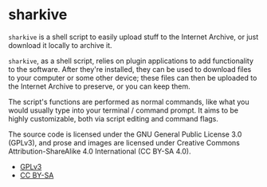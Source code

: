 # sharkive

`sharkive` is a shell script to easily upload stuff to the Internet Archive,
or just download it locally to archive it.

`sharkive`, as a shell script, relies on plugin applications to add functionality to the software.
After they're installed, they can be used to download files to your computer or some other device;
these files can then be uploaded to the Internet Archive to preserve, or you can keep them.

The script's functions are performed as normal commands, like what you would usually type
into your terminal / command prompt. It aims to be highly customizable, both
via script editing and command flags.

The source code is licensed under the GNU General Public License 3.0 (GPLv3),
and prose and images are licensed under
Creative Commons Attribution-ShareAlike 4.0 International (CC BY-SA 4.0).

- [GPLv3](./license.txt) 
- [CC BY-SA](https://creativecommons.org/licenses/by-sa/4.0/)
